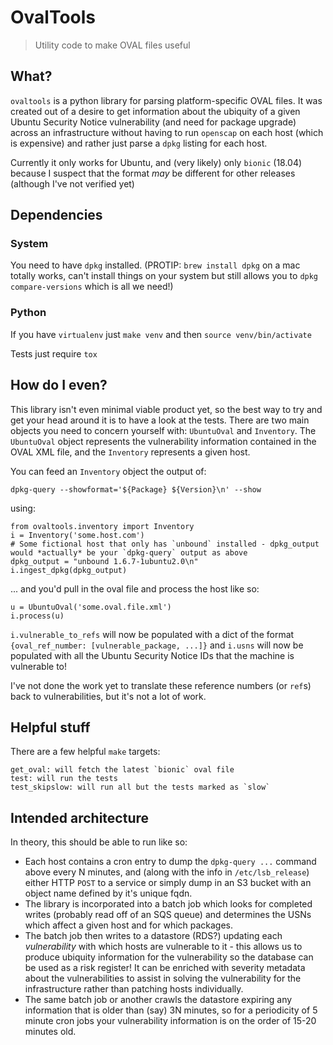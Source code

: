 # OvalTools
> Utility code to make OVAL files useful

## What?
`ovaltools` is a python library for parsing platform-specific OVAL files. It was created out of a desire to get information about the ubiquity of a given Ubuntu Security Notice vulnerability (and need for package upgrade) across an infrastructure without having to run `openscap` on each host (which is expensive) and rather just parse a `dpkg` listing for each host.

Currently it only works for Ubuntu, and (very likely) only `bionic` (18.04) because I suspect that the format *may* be different for other releases (although I've not verified yet)

## Dependencies
### System
You need to have `dpkg` installed. (PROTIP: `brew install dpkg` on a mac totally works, can't install things on your system but still allows you to `dpkg compare-versions` which is all we need!)

### Python
If you have `virtualenv` just `make venv` and then `source venv/bin/activate`

Tests just require `tox`

## How do I even?
This library isn't even minimal viable product yet, so the best way to try and get your head around it is to have a look at the tests. There are two main objects you need to concern yourself with: `UbuntuOval` and `Inventory`. The `UbuntuOval` object represents the vulnerability information contained in the OVAL XML file, and the `Inventory` represents a given host. 

You can feed an `Inventory` object the output of:

```
dpkg-query --showformat='${Package} ${Version}\n' --show
```

using:

```
from ovaltools.inventory import Inventory
i = Inventory('some.host.com')
# Some fictional host that only has `unbound` installed - dpkg_output would *actually* be your `dpkg-query` output as above
dpkg_output = "unbound 1.6.7-1ubuntu2.0\n"
i.ingest_dpkg(dpkg_output)
```

... and you'd pull in the oval file and process the host like so:

```
u = UbuntuOval('some.oval.file.xml')
i.process(u)
```

`i.vulnerable_to_refs` will now be populated with a dict of the format `{oval_ref_number: [vulnerable_package, ...]}` and `i.usns` will now be populated with all the Ubuntu Security Notice IDs that the machine is vulnerable to!

I've not done the work yet to translate these reference numbers (or `ref`s) back to vulnerabilities, but it's not a lot of work.

## Helpful stuff
There are a few helpful `make` targets:

```
get_oval: will fetch the latest `bionic` oval file
test: will run the tests
test_skipslow: will run all but the tests marked as `slow`
```

## Intended architecture
In theory, this should be able to run like so:

* Each host contains a cron entry to dump the `dpkg-query ...` command above every N minutes, and (along with the info in `/etc/lsb_release`) either HTTP `POST` to a service or simply dump in an S3 bucket with an object name defined by it's unique fqdn.
* The library is incorporated into a batch job which looks for completed writes (probably read off of an SQS queue) and determines the USNs which affect a given host and for which packages.
* The batch job then writes to a datastore (RDS?) updating each *vulnerability* with which hosts are vulnerable to it - this allows us to produce ubiquity information for the vulnerability so the database can be used as a risk register! It can be enriched with severity metadata about the vulnerabilities to assist in solving the vulnerability for the infrastructure rather than patching hosts individually.
* The same batch job or another crawls the datastore expiring any information that is older than (say) 3N minutes, so for a periodicity of 5 minute cron jobs your vulnerability information is on the order of 15-20 minutes old.
